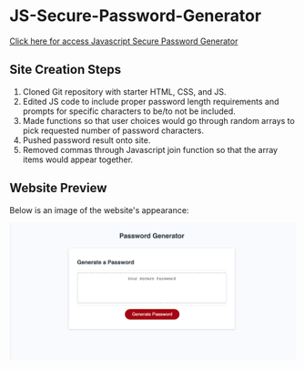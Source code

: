 # JS-Secure-Password-Generator

[Click here for access Javascript Secure Password Generator](https://jamiethomason.github.io/JS-Secure-Password-Generator/)

## Site Creation Steps
1. Cloned Git repository with starter HTML, CSS, and JS.
2. Edited JS code to include proper password length requirements and prompts for specific characters to be/to not be included.
3. Made functions so that user choices would go through random arrays to pick requested number of password characters. 
4. Pushed password result onto site.
5. Removed commas through Javascript join function so that the array items would appear together.

## Website Preview
Below is an image of the website's appearance:

![Screenshot of Javascript Secure Password Generator](./assets/Screen%20Shot%202022-06-21%20at%209.52.29%20PM.png)